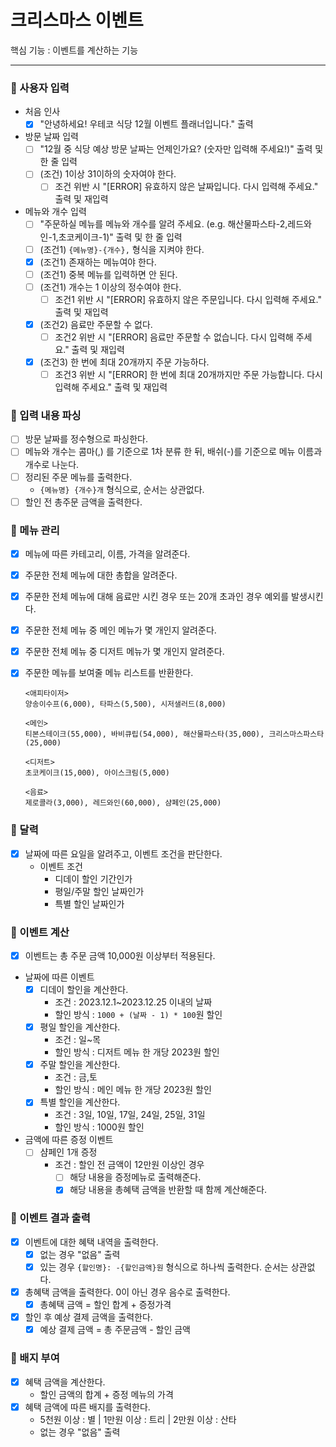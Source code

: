 # 크리스마스 이벤트

핵심 기능 : 이벤트를 계산하는 기능
***

### 📍 사용자 입력

- 처음 인사
    - [x] "안녕하세요! 우테코 식당 12월 이벤트 플래너입니다." 출력
- 방문 날짜 입력
    - [ ] "12월 중 식당 예상 방문 날짜는 언제인가요? (숫자만 입력해 주세요!)" 출력 및 한 줄 입력
    - [ ] (조건) 1이상 31이하의 숫자여야 한다.
        - [ ] 조건 위반 시 "[ERROR] 유효하지 않은 날짜입니다. 다시 입력해 주세요." 출력 및 재입력
- 메뉴와 개수 입력
    - [ ] "주문하실 메뉴를 메뉴와 개수를 알려 주세요. (e.g. 해산물파스타-2,레드와인-1,초코케이크-1)" 출력 및 한 줄 입력
    - [ ] (조건1) `{메뉴명}-{개수},` 형식을 지켜야 한다.
    - [x] (조건1) 존재하는 메뉴여야 한다.
    - [ ] (조건1) 중복 메뉴를 입력하면 안 된다.
    - [ ] (조건1) 개수는 1 이상의 정수여야 한다.
        - [ ] 조건1 위반 시 "[ERROR] 유효하지 않은 주문입니다. 다시 입력해 주세요." 출력 및 재입력
    - [x] (조건2) 음료만 주문할 수 없다.
        - [ ] 조건2 위반 시 "[ERROR] 음료만 주문할 수 없습니다. 다시 입력해 주세요." 출력 및 재입력
    - [x] (조건3) 한 번에 최대 20개까지 주문 가능하다.
        - [ ] 조건3 위반 시 "[ERROR] 한 번에 최대 20개까지만 주문 가능합니다. 다시 입력해 주세요." 출력 및 재입력

### 📍 입력 내용 파싱

- [ ] 방문 날짜를 정수형으로 파싱한다.
- [ ] 메뉴와 개수는 콤마(,) 를 기준으로 1차 분류 한 뒤, 배쉬(-)를 기준으로 메뉴 이름과 개수로 나눈다.
- [ ] 정리된 주문 메뉴를 출력한다.
    - `{메뉴명} {개수}개` 형식으로, 순서는 상관없다.
- [ ] 할인 전 총주문 금액을 출력한다.

### 📍 메뉴 관리

- [x] 메뉴에 따른 카테고리, 이름, 가격을 알려준다.
- [x] 주문한 전체 메뉴에 대한 총합을 알려준다.
- [x] 주문한 전체 메뉴에 대해 음료만 시킨 경우 또는 20개 초과인 경우 예외를 발생시킨다.
- [x] 주문한 전체 메뉴 중 메인 메뉴가 몇 개인지 알려준다.
- [x] 주문한 전체 메뉴 중 디저트 메뉴가 몇 개인지 알려준다.
- [x] 주문한 메뉴를 보여줄 메뉴 리스트를 반환한다.

    ````
    <애피타이저>
    양송이수프(6,000), 타파스(5,500), 시저샐러드(8,000)
    
    <메인>
    티본스테이크(55,000), 바비큐립(54,000), 해산물파스타(35,000), 크리스마스파스타(25,000)
    
    <디저트>
    초코케이크(15,000), 아이스크림(5,000)
    
    <음료>
    제로콜라(3,000), 레드와인(60,000), 샴페인(25,000)
    ````

### 📍 달력

- [x] 날짜에 따른 요일을 알려주고, 이벤트 조건을 판단한다.
    - 이벤트 조건
        - 디데이 할인 기간인가
        - 평일/주말 할인 날짜인가
        - 특별 할인 날짜인가

### 📍 이벤트 계산

- [x] 이벤트는 총 주문 금액 10,000원 이상부터 적용된다.
- 날짜에 따른 이벤트
    - [x] 디데이 할인을 계산한다.
        - 조건 : 2023.12.1~2023.12.25 이내의 날짜
        - 할인 방식 : `1000 + (날짜 - 1) * 100`원 할인
    - [x] 평일 할인을 계산한다.
        - 조건 : 일~목
        - 할인 방식 : 디저트 메뉴 한 개당 2023원 할인
    - [x] 주말 할인을 계산한다.
        - 조건 : 금,토
        - 할인 방식 : 메인 메뉴 한 개당 2023원 할인
    - [x] 특별 할인을 계산한다.
        - 조건 : 3일, 10일, 17일, 24일, 25일, 31일
        - 할인 방식 : 1000원 할인
- 금액에 따른 증정 이벤트
    - [ ] 샴페인 1개 증정
        - 조건 : 할인 전 금액이 12만원 이상인 경우
            - [ ] 해당 내용을 증정메뉴로 출력해준다.
            - [x] 해당 내용을 총혜택 금액을 반환할 때 함께 계산해준다.

### 📍 이벤트 결과 출력

- [x] 이벤트에 대한 혜택 내역을 출력한다.
    -[x] 없는 경우 "없음" 출력
    -[x] 있는 경우 `{할인명}: -{할인금액}원` 형식으로 하나씩 출력한다. 순서는 상관없다.
- [x] 총혜택 금액을 출력한다. 0이 아닌 경우 음수로 출력한다.
    -[x] 총혜택 금액 = 할인 합계 + 증정가격
- [x] 할인 후 예상 결제 금액을 출력한다.
    - [x] 예상 결제 금액 = 총 주문금액 - 할인 금액

### 📍 배지 부여

- [x] 혜택 금액을 계산한다.
    - 할인 금액의 합계 + 증정 메뉴의 가격
- [x] 혜택 금액에 따른 배지를 출력한다.
    - 5천원 이상 : 별 | 1만원 이상 : 트리 | 2만원 이상 : 산타
    - 없는 경우 "없음" 출력

